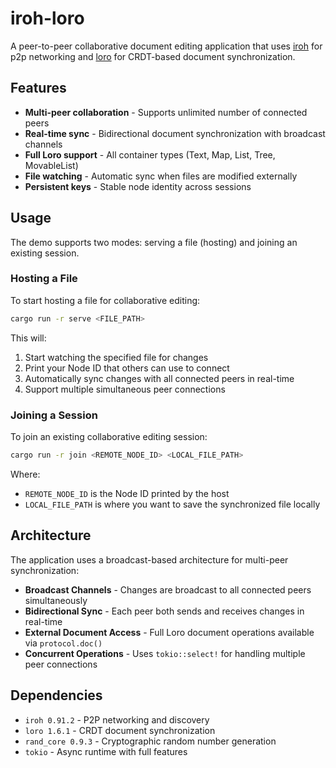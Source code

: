 # iroh-loro

A peer-to-peer collaborative document editing application that uses
[iroh](https://github.com/n0-computer/iroh) for p2p networking and
[loro](https://github.com/loro-dev/loro) for CRDT-based document synchronization.

## Features

- **Multi-peer collaboration** - Supports unlimited number of connected peers
- **Real-time sync** - Bidirectional document synchronization with broadcast channels
- **Full Loro support** - All container types (Text, Map, List, Tree, MovableList)
- **File watching** - Automatic sync when files are modified externally
- **Persistent keys** - Stable node identity across sessions

## Usage

The demo supports two modes: serving a file (hosting) and joining an existing
session.

### Hosting a File

To start hosting a file for collaborative editing:

```bash
cargo run -r serve <FILE_PATH>
```

This will:

1. Start watching the specified file for changes
2. Print your Node ID that others can use to connect
3. Automatically sync changes with all connected peers in real-time
4. Support multiple simultaneous peer connections

### Joining a Session

To join an existing collaborative editing session:

```bash
cargo run -r join <REMOTE_NODE_ID> <LOCAL_FILE_PATH>
```

Where:

- `REMOTE_NODE_ID` is the Node ID printed by the host
- `LOCAL_FILE_PATH` is where you want to save the synchronized file locally

## Architecture

The application uses a broadcast-based architecture for multi-peer synchronization:

- **Broadcast Channels** - Changes are broadcast to all connected peers simultaneously
- **Bidirectional Sync** - Each peer both sends and receives changes in real-time
- **External Document Access** - Full Loro document operations available via `protocol.doc()`
- **Concurrent Operations** - Uses `tokio::select!` for handling multiple peer connections

## Dependencies

- `iroh 0.91.2` - P2P networking and discovery
- `loro 1.6.1` - CRDT document synchronization
- `rand_core 0.9.3` - Cryptographic random number generation
- `tokio` - Async runtime with full features
